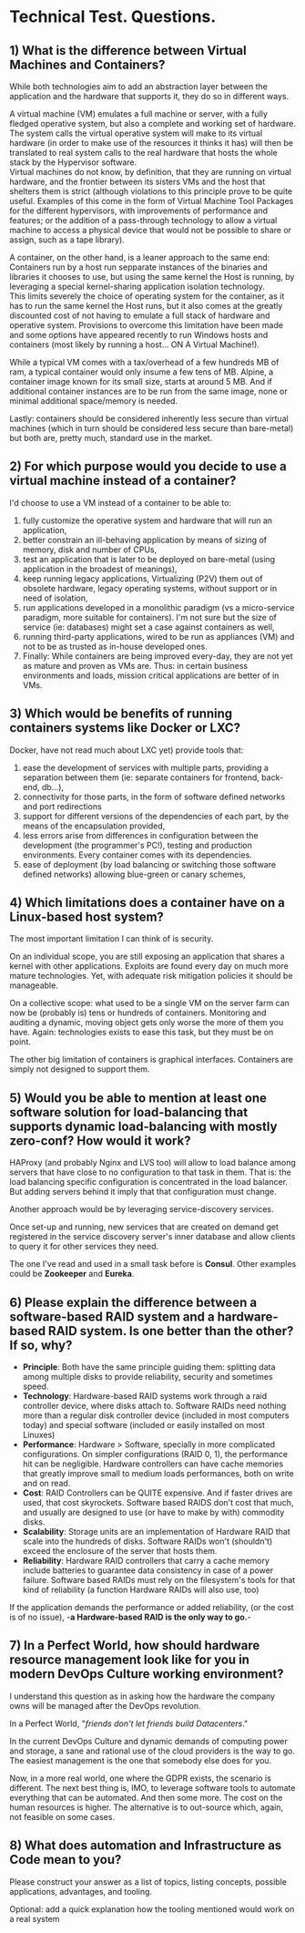 # Technical Test. Questions.

## 1) What is the difference between Virtual Machines and Containers?

While both technologies aim to add an abstraction layer between the application and the hardware that supports it, they do so in different ways.

A virtual machine (VM) emulates a full machine or server, with a fully fledged operative system, but also a complete and working set of hardware.  
The system calls the virtual operative system will make to its virtual hardware (in order to make use of the resources it thinks it has) will then be translated to real system calls to the real hardware that hosts the whole stack by the Hypervisor software.  
Virtual machines do not know, by definition, that they are running on virtual hardware, and the frontier between its sisters VMs and the host that shelters them is strict (although violations to this principle prove to be quite useful. Examples of this come in the form of Virtual Machine Tool Packages for the different hypervisors, with improvements of performance and features; or the addition of a pass-through technology to allow a virtual machine to access a physical device that would not be possible to share or assign, such as a tape library).

A container, on the other hand, is a leaner approach to the same end: Containers run by a host run sepparate instances of the binaries and libraries it chooses to use, but using the same kernel the Host is running, by leveraging a special kernel-sharing application isolation technology.  
This limits severely the choice of operating system for the container, as it has to run the same kernel the Host runs, but it also comes at the greatly discounted cost of not having to emulate a full stack of hardware and operative system. Provisions to overcome this limitation have been made and some options have appeared recently to run Windows hosts and containers (most likely by running a host... ON A Virtual Machine!).

While a typical VM comes with a tax/overhead of a few hundreds MB of ram, a typical container would only insume a few tens of MB. Alpine, a container image known for its small size, starts at around 5 MB. And if additional container instances are to be run from the same image, none or minimal additional space/memory is needed.

Lastly: containers should be considered inherently less secure than virtual machines (which in turn should be considered less secure than bare-metal) but both are, pretty much, standard use in the market.

## 2) For which purpose would you decide to use a virtual machine instead of a container?

I'd choose to use a VM instead of a container to be able to:
1. fully customize the operative system and hardware that will run an application,
2. better constrain an ill-behaving application by means of sizing of memory, disk and number of CPUs,
3. test an application that is later to be deployed on bare-metal (using application in the broadest of meanings),
4. keep running legacy applications, Virtualizing (P2V) them out of obsolete hardware, legacy operating systems, without support or in need of isolation,
5. run applications developed in a monolithic paradigm (vs a micro-service paradigm, more suitable for containers). I'm not sure but the size of service (ie: databases) might set a case against containers as well,
6. running third-party applications, wired to be run as appliances (VM) and not to be as trusted as in-house developed ones.
7. Finally: While containers are being improved every-day, they are not yet as mature and proven as VMs are. Thus: in certain business environments and loads, mission critical applications are better of in VMs.


## 3) Which would be benefits of running containers systems like Docker or LXC?

Docker, have not read much about LXC yet) provide tools that:

1. ease the development of services with multiple parts, providing a separation between them (ie: separate containers for frontend, back-end, db...),
2. connectivity for those parts, in the form of software defined networks and port redirections
3. support for different versions of the dependencies of each part, by the means of the encapsulation provided,
4. less errors arise from differences in configuration between the development (the programmer's PC!), testing and production environments. Every container comes with its dependencies.
5. ease of deployment (by load balancing or switching those software defined networks) allowing blue-green or canary schemes,


## 4) Which limitations does a container have on a Linux-based host system?

The most important limitation I can think of is security.

On an individual scope, you are still exposing an application that shares a kernel with other applications. Exploits are found every day on much more mature technologies. Yet, with adequate risk mitigation policies it should be manageable.

On a collective scope: what used to be a single VM on the server farm can now be (probably is) tens or hundreds of containers. Monitoring and auditing a dynamic, moving object gets only worse the more of them you have. Again: technologies exists to ease this task, but they must be on point.

The other big limitation of containers is graphical interfaces. Containers are simply not designed to support them.


## 5) Would you be able to mention at least one software solution for load-balancing that supports dynamic load-balancing with mostly zero-conf? How would it work?

HAProxy (and probably Nginx and LVS too) will allow to load balance among servers that have close to no configuration to that task in them. That is: the load balancing specific configuration is concentrated in the load balancer. But adding servers behind it imply that that configuration must change.

Another approach would be by leveraging service-discovery services.

Once set-up and running, new services that are created on demand get registered in the service discovery server's inner database and allow clients to query it for other services they need.

The one I've read and used in a small task before is **Consul**. Other examples could be **Zookeeper** and **Eureka**.

## 6) Please explain the difference between a software-based RAID system and a hardware-based RAID system. Is one better than the other? If so, why?

* __Principle__: Both have the same principle guiding them: splitting data among multiple disks to provide reliability, security and sometimes speed.
* __Technology__: Hardware-based RAID systems work through a raid controller device, where disks attach to. Software RAIDs need nothing more than a regular disk controller device (included in most computers today) and special software (included or easily installed on most Linuxes)
* __Performance__: Hardware > Software, specially in more complicated configurations. On simpler configurations (RAID 0, 1), the performance hit can be negligible. Hardware controllers can have cache memories that greatly improve small to medium loads performances, both on write and on read.
* __Cost__: RAID Controllers can be QUITE expensive. And if faster drives are used, that cost skyrockets. Software based RAIDS don't cost that much, and usually are designed to use (or have to make by with) commodity disks.
* __Scalability__: Storage units are an implementation of Hardware RAID that scale into the hundreds of disks. Software RAIDs won't (shouldn't) exceed the enclosure of the server that hosts them.
* __Reliability__: Hardware RAID controllers that carry a cache memory include batteries to guarantee data consistency in case of a power failure. Software based RAIDs must rely on the filesystem's tools for that kind of reliability (a function Hardware RAIDs will also use, too)


If the application demands the performance or added reliability, (or the cost is of no issue), -**a Hardware-based RAID is the only way to go.**-

## 7) In a Perfect World, how should hardware resource management look like for you in modern DevOps Culture working environment?

I understand this question as in asking how the hardware the company owns will be managed after the DevOps revolution.

In a Perfect World, "*friends don't let friends build Datacenters*."

In the current DevOps Culture and dynamic demands of computing power and storage, a sane and rational use of the cloud providers is the way to go. The easiest management is the one that somebody else does for you.

Now, in a more real world, one where the GDPR exists, the scenario is different.
The next best thing is, IMO, to leverage software tools to automate everything that can be automated. And then some more.
The cost on the human resources is higher. The alternative is to out-source which, again, not feasible on some cases.



## 8) What does automation and Infrastructure as Code mean to you?

Please construct your answer as a list of topics, listing concepts, possible applications, advantages, and tooling.

Optional: add a quick explanation how the tooling mentioned would work on a real system

